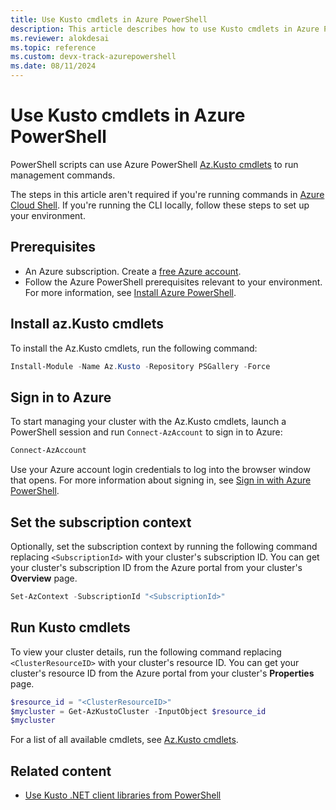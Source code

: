```yaml
---
title: Use Kusto cmdlets in Azure PowerShell
description: This article describes how to use Kusto cmdlets in Azure PowerShell.
ms.reviewer: alokdesai
ms.topic: reference
ms.custom: devx-track-azurepowershell
ms.date: 08/11/2024
---
```

# Use Kusto cmdlets in Azure PowerShell

PowerShell scripts can use Azure PowerShell [Az.Kusto cmdlets](/powershell/module/az.kusto) to run management commands.

The steps in this article aren't required if you're running commands in [Azure Cloud Shell](https://shell.azure.com). If you're running the CLI locally, follow these steps to set up your environment.

## Prerequisites

* An Azure subscription. Create a [free Azure account](https://azure.microsoft.com/free/).
* Follow the Azure PowerShell prerequisites relevant to your environment. For more information, see [Install Azure PowerShell](/powershell/azure/install-azure-powershell).

## Install az.Kusto cmdlets

To install the Az.Kusto cmdlets, run the following command:

```powershell
Install-Module -Name Az.Kusto -Repository PSGallery -Force
```

## Sign in to Azure

To start managing your cluster with the Az.Kusto cmdlets, launch a PowerShell session and run `Connect-AzAccount` to sign in to Azure:

```powershell
Connect-AzAccount
```

Use your Azure account login credentials to log into the browser window that opens. For more information about signing in, see [Sign in with Azure PowerShell](/powershell/azure/install-azps-windows#sign-in).

## Set the subscription context

Optionally, set the subscription context by running the following command replacing `<SubscriptionId>` with your cluster's subscription ID. You can get your cluster's subscription ID from the Azure portal from your cluster's **Overview** page.

```powershell
Set-AzContext -SubscriptionId "<SubscriptionId>"
```

## Run Kusto cmdlets

To view your cluster details, run the following command replacing `<ClusterResourceID>` with your cluster's resource ID. You can get your cluster's resource ID from the Azure portal from your cluster's **Properties** page.

```powershell
$resource_id = "<ClusterResourceID>"
$mycluster = Get-AzKustoCluster -InputObject $resource_id
$mycluster
```

For a list of all available cmdlets, see [Az.Kusto cmdlets](/powershell/module/az.kusto).

## Related content

* [Use Kusto .NET client libraries from PowerShell](/kusto/api/powershell/powershell?view=azure-data-explorer&preserve-view=true)
